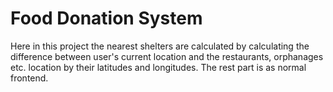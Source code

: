 # Food Donation System
Here in this project the nearest shelters are calculated by calculating the difference between user's current location and the restaurants, orphanages etc. location by their latitudes and longitudes. The rest part is as normal frontend.  
